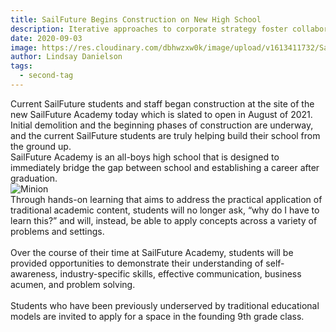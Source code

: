 ```yaml
---
title: SailFuture Begins Construction on New High School
description: Iterative approaches to corporate strategy foster collaborative thinking to further the overall value proposition. Organically grow the holistic world view of disruptive innovation via workplace diversity and empowerment.
date: 2020-09-03
image: https://res.cloudinary.com/dbhwzxw0k/image/upload/v1613411732/SailFuture%20Academy/Blog%20Posts/62046440_2207630436016094_8564683731942506496_o.jpg
author: Lindsay Danielson
tags:
  - second-tag
---
```



Current SailFuture students and staff began construction at the site of the new SailFuture Academy today which is slated to open in August of 2021.  Initial demolition and the beginning phases of construction are underway, and the current SailFuture students are truly helping build their school from the ground up.
<br>
SailFuture Academy is an all-boys high school that is designed to immediately bridge the gap between school and establishing a career after graduation.
<br>
![Minion](https://res.cloudinary.com/dbhwzxw0k/image/upload/v1570812746/12139990_831801776932307_5974419264370140447_o.jpg)
<br>
Through hands-on learning that aims to address the practical application of traditional academic content, students will no longer ask, “why do I have to learn this?” and will, instead, be able to apply concepts across a variety of problems and settings.  
<br>
Over the course of their time at SailFuture Academy, students will be provided opportunities to demonstrate their understanding of self-awareness, industry-specific skills, effective communication, business acumen, and problem solving.  
<br>
Students who have been previously underserved by traditional educational models are invited to apply for a space in the founding 9th grade class.  




